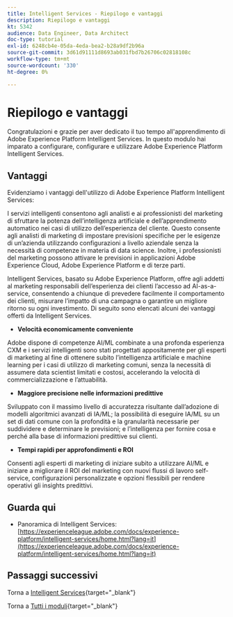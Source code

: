 ```yaml
---
title: Intelligent Services - Riepilogo e vantaggi
description: Riepilogo e vantaggi
kt: 5342
audience: Data Engineer, Data Architect
doc-type: tutorial
exl-id: 6248cb4e-05da-4eda-bea2-b28a9df2b96a
source-git-commit: 3d61d91111d8693ab031fbd7b26706c02818108c
workflow-type: tm+mt
source-wordcount: '330'
ht-degree: 0%

---
```


# Riepilogo e vantaggi

Congratulazioni e grazie per aver dedicato il tuo tempo all&#39;apprendimento di Adobe Experience Platform Intelligent Services.
In questo modulo hai imparato a configurare, configurare e utilizzare Adobe Experience Platform Intelligent Services.

## Vantaggi

Evidenziamo i vantaggi dell&#39;utilizzo di Adobe Experience Platform Intelligent Services:

I servizi intelligenti consentono agli analisti e ai professionisti del marketing di sfruttare la potenza dell’intelligenza artificiale e dell’apprendimento automatico nei casi di utilizzo dell’esperienza del cliente. Questo consente agli analisti di marketing di impostare previsioni specifiche per le esigenze di un’azienda utilizzando configurazioni a livello aziendale senza la necessità di competenze in materia di data science. Inoltre, i professionisti del marketing possono attivare le previsioni in applicazioni Adobe Experience Cloud, Adobe Experience Platform e di terze parti.

Intelligent Services, basato su Adobe Experience Platform, offre agli addetti al marketing responsabili dell’esperienza dei clienti l’accesso ad AI-as-a-service, consentendo a chiunque di prevedere facilmente il comportamento dei clienti, misurare l’impatto di una campagna o garantire un migliore ritorno su ogni investimento. Di seguito sono elencati alcuni dei vantaggi offerti da Intelligent Services.

- **Velocità economicamente conveniente**

Adobe dispone di competenze AI/ML combinate a una profonda esperienza CXM e i servizi intelligenti sono stati progettati appositamente per gli esperti di marketing al fine di ottenere subito l’intelligenza artificiale e machine learning per i casi di utilizzo di marketing comuni, senza la necessità di assumere data scientist limitati e costosi, accelerando la velocità di commercializzazione e l’attuabilità.

- **Maggiore precisione nelle informazioni predittive**

Sviluppato con il massimo livello di accuratezza risultante dall’adozione di modelli algoritmici avanzati di IA/ML; la possibilità di eseguire IA/ML su un set di dati comune con la profondità e la granularità necessarie per suddividere e determinare le previsioni; e l’intelligenza per fornire cosa e perché alla base di informazioni predittive sui clienti.

- **Tempi rapidi per approfondimenti e ROI**

Consenti agli esperti di marketing di iniziare subito a utilizzare AI/ML e iniziare a migliorare il ROI del marketing con nuovi flussi di lavoro self-service, configurazioni personalizzate e opzioni flessibili per rendere operativi gli insights predittivi.

## Guarda qui

- Panoramica di Intelligent Services: [https://experienceleague.adobe.com/docs/experience-platform/intelligent-services/home.html?lang=it](https://experienceleague.adobe.com/docs/experience-platform/intelligent-services/home.html?lang=it)

## Passaggi successivi

Torna a [Intelligent Services](./intelligent-services.md){target="_blank"}

Torna a [Tutti i moduli](./../../../../overview.md){target="_blank"}
